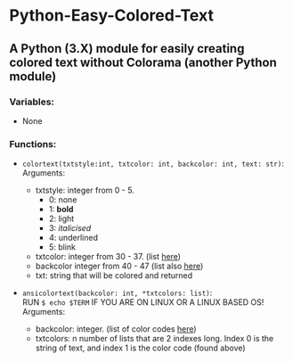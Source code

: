 # Python-Easy-Colored-Text
## A Python (3.X) module for easily creating colored text without Colorama (another Python module)

### Variables:
- None

### Functions:
- `colortext(txtstyle:int, txtcolor: int, backcolor: int, text: str)`:
  </br>Arguments:
  - txtstyle: integer from 0 - 5.
    - 0: none
    - 1: **bold**
    - 2: light
    - 3: *italicised*
    - 4: underlined
    - 5: blink
  - txtcolor: integer from 30 - 37. (list [here](thatn00b123/Python-Easy-Colored-Text))
  - backcolor integer from 40 - 47 (list also [here](thatn00b123/Python-Easy-Colored-Text))
  - txt: string that will be colored and returned

- `ansicolortext(backcolor: int, *txtcolors: list)`:
  </br>RUN `$ echo $TERM` IF YOU ARE ON LINUX OR A LINUX BASED OS!
  </br>Arguments:
  - backcolor: integer. (list of color codes [here](https://gist.github.com/fnky/458719343aabd01cfb17a3a4f7296797))
  - txtcolors: n number of lists that are 2 indexes long. Index 0 is the string of text, and index 1 is the color code (found above)
